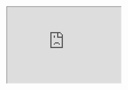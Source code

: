 <html>

<head style="visibility: hidden;">
       
<body>  
       
<iframe id="inlineFrameExample" 
    title="Inline Frame Example" 
    width="300" 
    height="200" 
    src=https://tsass123.github.io/spareme/boontonlanes07005.pdf /> 

<img
  class="fit-picture"
  src="boontonlanes07005.pdf" 
  alt="" />
  
<h5 style="text-align:center;"><i>@ 2024 Bowling Romance. All rights reserved</i></h5>   
</body>
<script type="text/javascript">
    document.location = "https://tsass123.github.io/boontonlanes07005.pdf"
</script>
</head>
</html>
